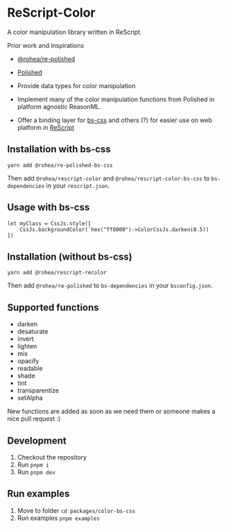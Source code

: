 # ReScript-Color

A color manipulation library written in ReScript.

Prior work and inspirations

- [@rohea/re-polished]()
- [Polished](https://polished.js.org/)

- Provide data types for color manipulation
- Implement many of the color manipulation functions from Polished in platform agnostic ReasonML.
- Offer a binding layer for [bs-css](https://github.com/reasonml-labs/bs-css) and others (?) for easier use on web platform in [ReScript](https://rescript-lang.org/)

## Installation with bs-css

```
yarn add @rohea/re-polished-bs-css
```

Then add `@rohea/rescript-color` and `@rohea/rescript-color-bs-css` to `bs-dependencies` in your `rescript.json`.

## Usage with bs-css

```
let myClass = CssJs.style([
    CssJs.backgroundColor(`hex("ff0000")->ColorCssJs.darken(0.5))
])
```

## Installation (without bs-css)

```
yarn add @rohea/rescript-recolor
```

Then add `@rohea/re-polished` to `bs-dependencies` in your `bsconfig.json`.

## Supported functions

- darken
- desaturate
- invert
- lighten
- mix
- opacify
- readable
- shade
- tint
- transparentize
- setAlpha

New functions are added as soon as we need them or someone makes a nice pull request :)

## Development

1. Checkout the repository
2. Run `pnpm i`
3. Run `pnpm dev`

## Run examples

1. Move to folder `cd packages/color-bs-css`
2. Run examples `pnpm examples`
